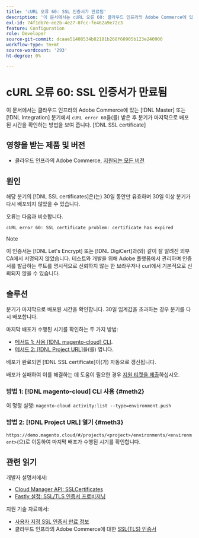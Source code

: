 ```yaml
---
title: 'cURL 오류 60: SSL 인증서가 만료됨'
description: '이 문서에서는 cURL 오류 60: 클라우드 인프라의 Adobe Commerce에 있는 기본 또는 통합 분기에서 SSL 인증서가 만료된 후 분기를 마지막으로 배포한 시기를 확인하는 방법을 보여 줍니다.'
exl-id: 74f1db7e-ee2b-4e27-8fcc-fe462a9e72c3
feature: Configuration
role: Developer
source-git-commit: dcaae51408534b82181b268f60905b123e240900
workflow-type: tm+mt
source-wordcount: '293'
ht-degree: 0%

---
```


# cURL 오류 60: SSL 인증서가 만료됨

이 문서에서는 클라우드 인프라의 Adobe Commerce에 있는 [!DNL Master] 또는 [!DNL Integration] 분기에서 `cURL error 60`을(를) 받은 후 분기가 마지막으로 배포된 시간을 확인하는 방법을 보여 줍니다. [!DNL SSL certificate]

## 영향을 받는 제품 및 버전

* 클라우드 인프라의 Adobe Commerce, [지원되는 모든 버전](https://magento.com/sites/default/files/magento-software-lifecycle-policy.pdf)

## 원인

해당 분기의 [!DNL SSL certificates]은(는) 30일 동안만 유효하며 30일 이상 분기가 다시 배포되지 않았을 수 있습니다.

오류는 다음과 비슷합니다.

```cURL
cURL error 60: SSL certificate problem: certificate has expired
```

>[!NOTE]
>
>이 인증서는 [!DNL Let's Encrypt] 또는 [!DNL DigiCert]과(와) 같이 잘 알려진 외부 CA에서 서명되지 않았습니다. 테스트와 개발을 위해 Adobe 플랫폼에서 관리하며 인증서를 발급하는 루트를 명시적으로 신뢰하지 않는 한 브라우저나 curl에서 기본적으로 신뢰되지 않을 수 있습니다.

## 솔루션

분기가 마지막으로 배포된 시간을 확인합니다. 30일 임계값을 초과하는 경우 분기를 다시 배포합니다.

마지막 배포가 수행된 시기를 확인하는 두 가지 방법:

* [메서드 1: 사용 [!DNL magento-cloud] CLI](#meth2).
* [메서드 2:  [!DNL Project URL]](#meth3)을(를) 엽니다.

배포가 완료되면 [!DNL SSL certificate]이(가) 자동으로 갱신됩니다.

배포가 실패하여 이를 해결하는 데 도움이 필요한 경우 [지원 티켓을 제출](https://experienceleague.adobe.com/docs/commerce-knowledge-base/kb/help-center-guide/magento-help-center-user-guide.html?lang=ko#submit-ticket)하십시오.

### 방법 1: [!DNL magento-cloud] CLI 사용 {#meth2}

이 명령 실행: `magento-cloud activity:list --type=environment.push`

### 방법 2: [!DNL Project URL] 열기 {#meth3}

`https://demo.magento.cloud/#/projects/<project>/environments/<environment>`(으)로 이동하여 마지막 배포가 수행된 시기를 확인합니다.

## 관련 읽기

개발자 설명서에서:

* [Cloud Manager API: SSLCertificates](https://developer.adobe.com/experience-cloud/cloud-manager/reference/api/#tag/SSLCertificates)
* [Fastly 설정: SSL/TLS 인증서 프로비저닝](https://experienceleague.adobe.com/ko/docs/commerce-cloud-service/user-guide/cdn/setup-fastly/fastly-configuration#provision-ssltls-certificates)

지원 기술 자료에서:

* [사용자 지정 SSL 인증서 만료 정보](https://experienceleague.adobe.com/docs/commerce-knowledge-base/kb/troubleshooting/miscellaneous/custom-ssl-certificate-expiration-information.html?lang=ko)
* 클라우드 인프라의 Adobe Commerce에 대한 [SSL(TLS) 인증서](https://experienceleague.adobe.com/docs/commerce-knowledge-base/kb/how-to/ssl-tls-certificates-for-magento-commerce-cloud-faq.html?lang=ko)
